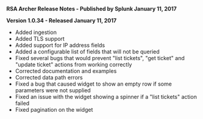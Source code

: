 **RSA Archer Release Notes - Published by Splunk January 11, 2017**


**Version 1.0.34 - Released January 11, 2017**

* Added ingestion
* Added TLS support
* Added support for IP address fields
* Added a configurable list of fields that will not be queried
* Fixed several bugs that would prevent "list tickets", "get ticket" and "update ticket" actions from working correctly
* Corrected documentation and examples
* Corrected data path errors
* Fixed a bug that caused widget to show an empty row if some parameters were not supplied
* Fixed an issue with the widget showing a spinner if a "list tickets" action failed
* Fixed pagination on the widget
